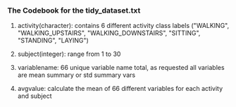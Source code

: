 ### The Codebook for the tidy_dataset.txt

1. activity(character): contains 6 different activity class labels ("WALKING", "WALKING_UPSTAIRS", "WALKING_DOWNSTAIRS", "SITTING", "STANDING", "LAYING")

2. subject(integer): range from 1 to 30

3. variablename: 66 unique variable name total, as requested all variables are mean summary or std summary vars

4. avgvalue: calculate the mean of 66 different variables for each activity and subject